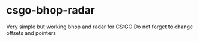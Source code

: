 # csgo-bhop-radar
Very simple but working bhop and radar for CS:GO
Do not forget to change offsets and pointers
